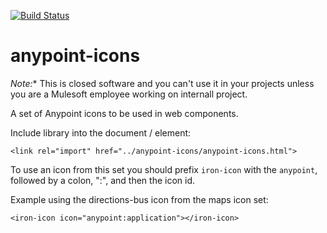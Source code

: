 [![Build Status](https://travis-ci.org/advanced-rest-client/anypoint-icons.svg?branch=stage)](https://travis-ci.org/advanced-rest-client/anypoint-icons)  

# anypoint-icons

*Note:** This is closed software and you can't use it in your projects unless
you are a Mulesoft employee working on internall project.

A set of Anypoint icons to be used in web components.

Include library into the document / element:
```
<link rel="import" href="../anypoint-icons/anypoint-icons.html">
```

To use an icon from this set you should prefix `iron-icon` with the `anypoint`, followed by a colon, ":", and then the icon id.

Example using the directions-bus icon from the maps icon set:
```
<iron-icon icon="anypoint:application"></iron-icon>
```
